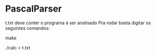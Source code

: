 # PascalParser

t.txt deve conter o programa à ser analisado
Pra rodar basta digitar os seguintes comandos:

make

./calc < t.txt
